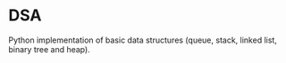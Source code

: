 # DSA

Python implementation of basic data structures (queue, stack, linked list, binary tree and heap). 
